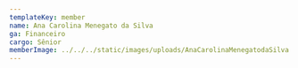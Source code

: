 ```yaml
---
templateKey: member
name: Ana Carolina Menegato da Silva
ga: Financeiro
cargo: Sênior
memberImage: ../../../static/images/uploads/AnaCarolinaMenegatodaSilva.png
---
```

